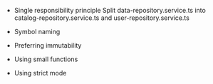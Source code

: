 - Single responsibility principle
  Split data-repository.service.ts into  catalog-repository.service.ts and user-repository.service.ts
  
- Symbol naming
- Preferring immutability
- Using small functions
- Using strict mode
  
